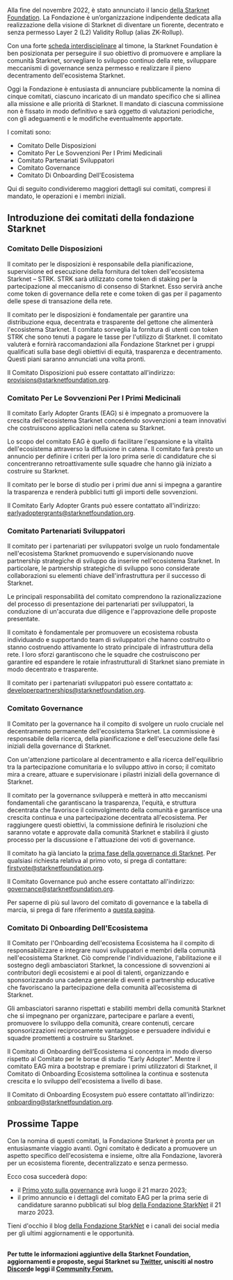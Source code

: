 Alla fine del novembre 2022, è stato annunciato il lancio [della Starknet Foundation](https://medium.com/starkware/introducing-the-starknet-foundation-bd4b4379fbb). La Fondazione è un’organizzazione indipendente dedicata alla realizzazione della visione di Starknet di diventare un fiorente, decentrato e senza permesso Layer 2 (L2) Validity Rollup (alias ZK-Rollup). 

Con una forte [scheda interdisciplinare](https://medium.com/starknet-foundation/welcome-to-the-world-starknet-foundation-7bd55d5dbc59) al timone, la Starknet Foundation è ben posizionata per perseguire il suo obiettivo di promuovere e ampliare la comunità Starknet, sorvegliare lo sviluppo continuo della rete, sviluppare meccanismi di governance senza permesso e realizzare il pieno decentramento dell'ecosistema Starknet. 

Oggi la Fondazione è entusiasta di annunciare pubblicamente la nomina di cinque comitati, ciascuno incaricato di un mandato specifico che si allinea alla missione e alle priorità di Starknet. Il mandato di ciascuna commissione non è fissato in modo definitivo e sarà oggetto di valutazioni periodiche, con gli adeguamenti e le modifiche eventualmente apportate.

I comitati sono:

* Comitato Delle Disposizioni
* Comitato Per Le Sovvenzioni Per I Primi Medicinali
* Comitato Partenariati Sviluppatori
* Comitato Governance
* Comitato Di Onboarding Dell'Ecosistema

Qui di seguito condivideremo maggiori dettagli sui comitati, compresi il mandato, le operazioni e i membri iniziali.

## Introduzione dei comitati della fondazione Starknet 

### Comitato Delle Disposizioni

Il comitato per le disposizioni è responsabile della pianificazione, supervisione ed esecuzione della fornitura del token dell'ecosistema Starknet – STRK. STRK sarà utilizzato come token di staking per la partecipazione al meccanismo di consenso di Starknet. Esso servirà anche come token di governance della rete e come token di gas per il pagamento delle spese di transazione della rete. 

Il comitato per le disposizioni è fondamentale per garantire una distribuzione equa, decentrata e trasparente del gettone che alimenterà l'ecosistema Starknet. Il comitato sorveglia la fornitura di utenti con token STRK che sono tenuti a pagare le tasse per l'utilizzo di Starknet. Il comitato valuterà e fornirà raccomandazioni alla Fondazione Starknet per i gruppi qualificati sulla base degli obiettivi di equità, trasparenza e decentramento. Questi piani saranno annunciati una volta pronti.

Il Comitato Disposizioni può essere contattato all'indirizzo: [provisions@starknetfoundation.org](mailto:provisions@starknetfoundation.org).

### Comitato Per Le Sovvenzioni Per I Primi Medicinali

Il comitato Early Adopter Grants (EAG) si è impegnato a promuovere la crescita dell'ecosistema Starknet concedendo sovvenzioni a team innovativi che costruiscono applicazioni nella catena su Starknet. 

Lo scopo del comitato EAG è quello di facilitare l'espansione e la vitalità dell'ecosistema attraverso la diffusione in catena. Il comitato farà presto un annuncio per definire i criteri per la loro prima serie di candidature che si concentreranno retroattivamente sulle squadre che hanno già iniziato a costruire su Starknet. 

Il comitato per le borse di studio per i primi due anni si impegna a garantire la trasparenza e renderà pubblici tutti gli importi delle sovvenzioni.

Il Comitato Early Adopter Grants può essere contattato all'indirizzo: [earlyadoptergrants@starknetfoundation.org](earlyadoptergrants@starknetfoundation.org).

### Comitato Partenariati Sviluppatori

Il comitato per i partenariati per sviluppatori svolge un ruolo fondamentale nell'ecosistema Starknet promuovendo e supervisionando nuove partnership strategiche di sviluppo da inserire nell'ecosistema Starknet. In particolare, le partnership strategiche di sviluppo sono considerate collaborazioni su elementi chiave dell'infrastruttura per il successo di Starknet.

Le principali responsabilità del comitato comprendono la razionalizzazione del processo di presentazione dei partenariati per sviluppatori, la conduzione di un'accurata due diligence e l'approvazione delle proposte presentate. 

Il comitato è fondamentale per promuovere un ecosistema robusta individuando e supportando team di sviluppatori che hanno costruito o stanno costruendo attivamente lo strato principale di infrastruttura della rete. I loro sforzi garantiscono che le squadre che costruiscono per garantire ed espandere le rotaie infrastrutturali di Starknet siano premiate in modo decentrato e trasparente. 

Il comitato per i partenariati sviluppatori può essere contattato a: [developerpartnerships@starknetfoundation.org](mailto:developerpartnerships@starknetfoundation.org).

### Comitato Governance

Il Comitato per la governance ha il compito di svolgere un ruolo cruciale nel decentramento permanente dell'ecosistema Starknet. La commissione è responsabile della ricerca, della pianificazione e dell'esecuzione delle fasi iniziali della governance di Starknet. 

Con un'attenzione particolare al decentramento e alla ricerca dell'equilibrio tra la partecipazione comunitaria e lo sviluppo attivo in corso; il comitato mira a creare, attuare e supervisionare i pilastri iniziali della governance di Starknet. 

Il comitato per la governance svilupperà e metterà in atto meccanismi fondamentali che garantiscano la trasparenza, l'equità, e struttura decentrata che favorisce il coinvolgimento della comunità e garantisce una crescita continua e una partecipazione decentrata all'ecosistema. Per raggiungere questi obiettivi, la commissione definirà le risoluzioni che saranno votate e approvate dalla comunità Starknet e stabilirà il giusto processo per la discussione e l'attuazione dei voti di governance. 

Il comitato ha già lanciato la [prima fase della governance di Starknet](https://community.starknet.io/t/starknet-foundation-delegation-for-the-first-vote/11820). Per qualsiasi richiesta relativa al primo voto, si prega di contattare: [firstvote@starknetfoundation.org](mailto:firstvote@starknetfoundation.org).

Il Comitato Governance può anche essere contattato all'indirizzo: [governance@starknetfoundation.org](mailto:governance@starknetfoundation.org). 

Per saperne di più sul lavoro del comitato di governance e la tabella di marcia, si prega di fare riferimento a [questa pagina](https://www.starknet.io/en/posts/governance).

### Comitato Di Onboarding Dell'Ecosistema

Il Comitato per l'Onboarding dell'ecosistema Ecosistema ha il compito di responsabilizzare e integrare nuovi sviluppatori e membri della comunità nell'ecosistema Starknet. Ciò comprende l'individuazione, l'abilitazione e il sostegno degli ambasciatori Starknet, la concessione di sovvenzioni ai contributori degli ecosistemi e ai pool di talenti, organizzando e sponsorizzando una cadenza generale di eventi e partnership educative che favoriscano la partecipazione della comunità all’ecosistema di Starknet. 

Gli ambasciatori saranno rispettati e stabiliti membri della comunità Starknet che si impegnano per organizzare, partecipare e parlare a eventi, promuovere lo sviluppo della comunità, creare contenuti, cercare sponsorizzazioni reciprocamente vantaggiose e persuadere individui e squadre promettenti a costruire su Starknet.

Il Comitato di Onboarding dell’Ecosistema si concentra in modo diverso rispetto al Comitato per le borse di studio “Early Adopter”. Mentre il comitato EAG mira a bootstrap e premiare i primi utilizzatori di Starknet, il Comitato di Onboarding Ecosistema sottolinea la continua e sostenuta crescita e lo sviluppo dell'ecosistema a livello di base. 

Il Comitato di Onboarding Ecosystem può essere contattato all'indirizzo: [onboarding@starknetfoundation.org](mailto:onboarding@starknetfoundation.org).

## Prossime Tappe

Con la nomina di questi comitati, la Fondazione Starknet è pronta per un entusiasmante viaggio avanti. Ogni comitato è dedicato a promuovere un aspetto specifico dell'ecosistema e insieme, oltre alla Fondazione, lavorerà per un ecosistema fiorente, decentralizzato e senza permesso.  

Ecco cosa succederà dopo: 

* il [Primo voto sulla governance](https://community.starknet.io/t/starknet-foundation-delegation-for-the-first-vote/11820) avrà luogo il 21 marzo 2023;
* il primo annuncio e i dettagli del comitato EAG per la prima serie di candidature saranno pubblicati sul blog [della Fondazione StarkNet](https://www.starknet.io/en/posts/foundation) il 21 marzo 2023.

Tieni d'occhio il blog [della Fondazione StarkNet](https://www.starknet.io/en/posts/foundation) e i canali dei social media per gli ultimi aggiornamenti e le opportunità.

**\
Per tutte le informazioni aggiuntive della Starknet Foundation, aggiornamenti e proposte, segui Starknet su [Twitter](https://twitter.com/Starknet), unisciti al nostro [Discord](http://starknet.io/discord)e leggi il [Community Forum.](https://community.starknet.io/)**